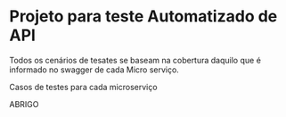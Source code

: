 # Projeto para teste Automatizado de API

Todos os cenários de tesates se baseam na cobertura daquilo que é informado no swagger de cada Micro serviço.

Casos de testes para cada microserviço

ABRIGO


